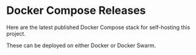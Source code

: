 # Docker Compose Releases

Here are the latest published Docker Compose stack for self-hosting this project.

These can be deployed on either Docker or Docker Swarm.
